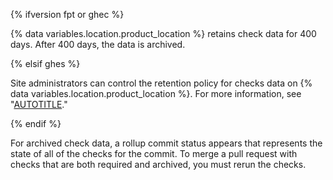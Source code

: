 {% ifversion fpt or ghec %}

{% data variables.location.product_location %} retains check data for 400 days. After 400 days, the data is archived.

{% elsif ghes %}

Site administrators can control the retention policy for checks data on {% data variables.location.product_location %}. For more information, see "[AUTOTITLE](/admin/configuration/configuring-your-enterprise/configuring-applications#enabling-retention-policy-for-checks)."

{% endif %}

For archived check data, a rollup commit status appears that represents the state of all of the checks for the commit. To merge a pull request with checks that are both required and archived, you must rerun the checks.
